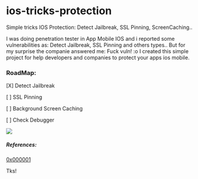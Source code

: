# ios-tricks-protection
Simple tricks IOS Protection: Detect Jailbreak, SSL Pinning, ScreenCaching.. 

I was doing penetration tester in App Mobile IOS and i reported some vulnerabilities as: 
Detect Jailbreak, SSL Pinning and others types.. But for my surprise the companie answered me: 
Fuck vuln!  :o 
I created this simple project for help developers and companies to protect your  apps ios mobile. 


### RoadMap: 
[X] Detect Jailbreak 

[ ] SSL Pinning 

[ ] Background Screen Caching

[ ] Check Debugger


<img src="https://raw.githubusercontent.com/mateeuslinno/ios-tricks-protection/master/Captura%20de%20Tela%202019-05-23%20a%CC%80s%2003.09.47.png">

##### References:

[0x000001](https://www.trustwave.com/en-us/resources/blogs/spiderlabs-blog/jailbreak-detection-methods/)

Tks! 

